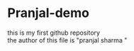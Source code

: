 # Pranjal-demo
this is my first github repository 
<br>
the author of this file is "pranjal sharma "
